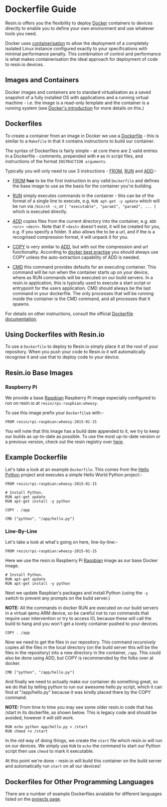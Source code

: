 # Dockerfile Guide

Resin.io offers you the flexibility to deploy [Docker][docker] containers to devices directly to enable you to define your own environment and use whatever tools you need.

Docker uses [containerisation][container] to allow the deployment of a completely isolated Linux instance configured exactly to your specifications with minimal performance penalty. This combination of control and performance is what makes containerisation the ideal approach for deployment of code to resin.io devices.

## Images and Containers

Docker images and containers are to standard virtualisation as a saved snapshot of a fully installed OS with applications and a running virtual machine - i.e. the image is a read-only template and the container is a running system (see [Docker's introduction][docker-images-containers] for more details on this.)

## Dockerfiles

To create a container from an image in Docker we use a [Dockerfile][dockerfile] - this is similar to a `Makefile` in that it contains instructions to build our container.

The syntax of Dockerfiles is fairly simple - at core there are 2 valid entries in a Dockerfile - comments, prepended with `#` as in script files, and instructions of the format `INSTRUCTION arguments`.

Typically you will only need to use 3 instructions - [FROM][from], [RUN][run] and [ADD][add]:-

* [FROM][from] __has__ to be the first instruction in any valid `Dockerfile` and defines the base image to use as the basis for the container you're building.

* [RUN][run] simply executes commands in the container - this can be of the format of a single line to execute, e.g. `RUN apt-get -y update` which will be run via `/bin/sh -c`, or `[ "executable", "param1", "param2", ... ]` which is executed directly.

* [ADD][add] copies files from the current directory into the container, e.g. `ADD <src> <dest>`. Note that if `<dest>` doesn't exist, it will be created for you, e.g. if you specify a folder. It also allows the <src> to be a url, and if the <src> is a recognised compression format, it will unpack it for you. 

* [COPY][copy] is very similar to [ADD][add], but with out the compression and url functionality. According to [docker best practise][docker-best-practise] you should always use COPY unless the auto-extraction capability of ADD is needed.

* [CMD][cmd] this command provides defaults for an executing container. This command will be run when the container starts up on your device, where as RUN commands will be executed on our build servers. In a resin.io application, this is typically used to execute a start script or entrypoint for the users application. CMD should always be the last command in your dockerfile. The only processes that will be running inside the container is the CMD command, and all processes that it spawns. 


For details on other instructions, consult the official [Dockerfile documentation][dockerfile].

## Using Dockerfiles with Resin.io

To use a `Dockerfile` to deploy to Resin.io simply place it at the root of your repository. When you push your code to Resin.io it will automatically recognise it and use that to deploy code to your device.


## Resin.io Base Images

### Raspberry Pi

We provide a base [Raspbian][raspbian] Raspberry Pi image especially configured to run on resin.io at `resin/rpi-raspbian:wheezy`.

To use this image prefix your `Dockerfile`s with:-

```
FROM resin/rpi-raspbian:wheezy-2015-01-15
```

You will note that this image has a build date appended to it, we try to keep our builds as up-to-date as possible. To use the most up-to-date version or a previous version, check out the resin registry over [here][docker-registry].

## Example Dockerfile

Let's take a look at an example `Dockerfile`. This comes from the [Hello Python][hello-python] project and executes a simple Hello World Python project:-

```
FROM resin/rpi-raspbian:wheezy-2015-01-15

# Install Python.
RUN apt-get update
RUN apt-get install -y python

COPY . /app

CMD ["python", "/app/hello.py"]
```

### Line-By-Line

Let's take a look at what's going on here, line-by-line:-

```
FROM resin/rpi-raspbian:wheezy-2015-01-15
```

Here we use the resin.io Raspberry Pi [Raspbian][raspbian] image as our base Docker image.

```
# Install Python.
RUN apt-get update
RUN apt-get install -y python
```

Next we update Raspbian's packages and install Python (using the `-y` switch to prevent any
prompts on the build server.) 

__NOTE:__ All the commands in docker RUN are executed on our build servers in a virtual qemu ARM device, so be careful not to run commands that require user intervention or try to access IO, because these will call the build to hang and you won't get a lovely container pushed to your devices. 

```
COPY . /app
```

Now we need to get the files in our repository. This command *recursively* copies all the files in the local directory (on the build server this will be the files in the repository) into a new directory in the container, `/app`. This could also be done using ADD, but COPY is recommended by the folks over at docker.

```
CMD ["python", "/app/hello.py"]
```

And finally we need to actually make our container do something great, so we do that by telling python to run our awesome hello.py script, which it can find at "/app/hello.py" because it was kindly placed there by the COPY command.

__NOTE:__ From time to time you may see some older resin.io code that has /start in its dockerfile, as shown below. This is legacy code and should be avoided, however it will still work. 

```
RUN echo python app/hello.py > /start
RUN chmod +x /start
```

In the old way of doing things, we create the `start` file which resin.io will run on our devices. We simply use `RUN` to `echo` the command to start our Python script then use `chmod` to mark it executable.

At this point we're done - resin.io will build this container on the build server and automatically run `start` on all our devices!

## Dockerfiles for Other Programming Languages

There are a number of example Dockerfiles avialable for different languages listed on the [projects page][starter-projects].

[container]:https://en.wikipedia.org/wiki/Operating_system%E2%80%93level_virtualization
[docker]:https://www.docker.com/
[dockerfile]:https://docs.docker.com/reference/builder/
[docker-images-containers]:https://docs.docker.com/introduction/understanding-docker/#inside-docker
[hello-python]:https://github.com/alexandrosm/hello-python
[raspbian]:http://www.raspbian.org/

[from]:https://docs.docker.com/reference/builder/#from
[run]:https://docs.docker.com/reference/builder/#run
[add]:https://docs.docker.com/reference/builder/#add
[copy]:https://docs.docker.com/reference/builder/#copy
[cmd]:https://docs.docker.com/reference/builder/#cmd

[starter-projects]:/pages/projects.md#Programming_Language_Starter_Projects
[docker-best-practise]:https://docs.docker.com/articles/dockerfile_best-practices/#add-or-copy
[docker-registry]:https://registry.hub.docker.com/u/resin/rpi-raspbian/tags/manage/